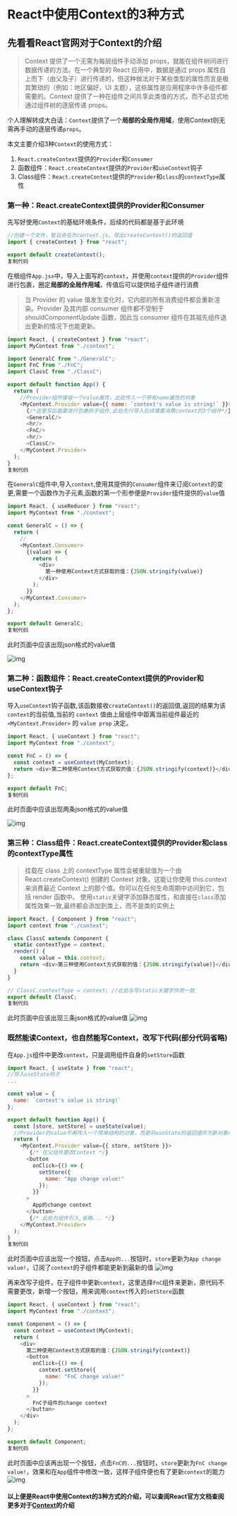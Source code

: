 # React中使用Context的3种方式

## 先看看React官网对于Context的介绍

> Context 提供了一个无需为每层组件手动添加 props，就能在组件树间进行数据传递的方法。在一个典型的 React 应用中，数据是通过 props 属性自上而下（由父及子）进行传递的，但这种做法对于某些类型的属性而言是极其繁琐的（例如：地区偏好，UI 主题），这些属性是应用程序中许多组件都需要的。Context 提供了一种在组件之间共享此类值的方式，而不必显式地通过组件树的逐层传递 props。

个人理解转成大白话：`Context`提供了一个**局部的全局作用域**，使用Context则无需再手动的逐层传递`props`。

本文主要介绍3种`Context`的使用方式：

1. `React.createContext`提供的`Provider`和`Consumer`
2. 函数组件：`React.createContext`提供的`Provider`和`useContext`钩子
3. Class组件：`React.createContext`提供的`Provider`和`class`的`contextType`属性

### 第一种：React.createContext提供的Provider和Consumer

先写好使用`Context`的基础环境条件，后续的代码都是基于此环境

```javascript
//创建一个文件，暂且命名为context.js，导出createContext()的返回值
import { createContext } from "react";

export default createContext();
复制代码
```

在根组件`App.jsx`中，导入上面写的`context`，并使用`context`提供的`Provider`组件进行包裹，圈定**局部的全局作用域**，传值后可以提供给子组件进行消费

> 当 Provider 的 value 值发生变化时，它内部的所有消费组件都会重新渲染。Provider 及其内部 consumer 组件都不受制于 shouldComponentUpdate 函数，因此当 consumer 组件在其祖先组件退出更新的情况下也能更新。

```javascript
import React, { createContext } from "react";
import MyContext from "./context";

import GeneralC from "./GeneralC";
import FnC from "./FnC";
import ClassC from "./ClassC";

export default function App() {
  return (
    //Provider组件接收一个value属性，此处传入一个带有name属性的对象
    <MyContext.Provider value={{ name: `context's value is string!` }}>
      {/*这里写后面要进行包裹的子组件,此处先行导入后续需要消费context的3个组件*/}
      <GeneralC/>
      <hr/>
      <FnC/>
      <hr/>
      <ClassC/>
    </MyContext.Provider>
  );
}
复制代码
```

在`GeneralC`组件中,导入`context`,使用其提供的`Consumer`组件来订阅`Context`的变更,需要一个函数作为子元素,函数的第一个形参便是`Provider`组件提供的`value`值

```javascript
import React, { useReducer } from "react";
import MyContext from "./context";

const GeneralC = () => {
  return (
    //
    <MyContext.Consumer>
      {(value) => {
        return (
          <div>
            第一种使用Context方式获取的值：{JSON.stringify(value)}
          </div>
        );
      }}
    </MyContext.Consumer>
  );
};

export default GeneralC;
复制代码
```

此时页面中应该出现json格式的value值

![img](https://p3-juejin.byteimg.com/tos-cn-i-k3u1fbpfcp/5aff96ff41b9415984a25c8e21799b00~tplv-k3u1fbpfcp-zoom-in-crop-mark:3024:0:0:0.awebp)

### 第二种：函数组件：React.createContext提供的Provider和useContext钩子

导入`useContext`钩子函数,该函数接收`createContext()`的返回值,返回的结果为该`context`的当前值,当前的 `context` 值由上层组件中距离当前组件最近的 `<MyContext.Provider>` 的 `value prop` 决定。

```javascript
import React, { useContext } from "react";
import MyContext from "./context";

const FnC = () => {
  const context = useContext(MyContext);
  return <div>第二种使用Context方式获取的值：{JSON.stringify(context)}</div>;
};

export default FnC;
复制代码
```

此时页面中应该出现两条json格式的value值

![img](https://p3-juejin.byteimg.com/tos-cn-i-k3u1fbpfcp/275d2a4ada7d4a5c8c9ef09b8ffc78ac~tplv-k3u1fbpfcp-zoom-in-crop-mark:3024:0:0:0.awebp)

### 第三种：Class组件：React.createContext提供的Provider和class的contextType属性

> 挂载在 class 上的 contextType 属性会被重赋值为一个由 React.createContext() 创建的 Context 对象。这能让你使用 this.context 来消费最近 Context 上的那个值。你可以在任何生命周期中访问到它，包括 render 函数中。 使用`static`关键字添加静态属性，和直接在`class`添加属性效果一致,最终都会添加到类上，而不是类的实例上

```javascript
import React, { Component } from "react";
import context from "./context";

class ClassC extends Component {
  static contextType = context;
  render() {
    const value = this.context;
    return <div>第三种使用Context方式获取的值：{JSON.stringify(value)}</div>;
  }
}

// ClassC.contextType = context; //此处与写static关键字作用一致
export default ClassC;
复制代码
```

此时页面中应该出现三条json格式的value值 ![img](https://p9-juejin.byteimg.com/tos-cn-i-k3u1fbpfcp/012b668cc5de4c2998c12b456839b76d~tplv-k3u1fbpfcp-zoom-in-crop-mark:3024:0:0:0.awebp)

### 既然能读Context，也自然能写Context，改写下代码(部分代码省略)

在`App.js`组件中更改`context`，只是调用组件自身的`setStore`函数

```javascript
import React, { useState } from "react";
//导入useState钩子
...

const value = {
  name: `context's value is string!`
};

export default function App() {
  const [store, setStore] = useState(value);
  //Provider的value不再传入一个简单结构的对象，而是将useState的返回值作为新对象的key/value,子组件便能调用App的setStore函数进行更新
  return (
    <MyContext.Provider value={{ store, setStore }}>
       {/* 在父组件更改Context */}
      <button
        onClick={() => {
          setStore({
            name: "App change value!"
          });
        }}
      >
        App的change context
      </button>
       {/* 此处为组件引入,省略... */}
    </MyContext.Provider>
  );
}
复制代码
```

此时页面中应该出现一个按钮，点击`App的...`按钮时，`store`更新为`App change value!`，订阅了`context`的子组件都能更新到最新的值 ![img](https://p3-juejin.byteimg.com/tos-cn-i-k3u1fbpfcp/0c7da20c38ef4c568d89cd4a8ef708f5~tplv-k3u1fbpfcp-zoom-in-crop-mark:3024:0:0:0.awebp)

再来改写子组件，在子组件中更新`context`，这里选择`FnC`组件来更新，原代码不需要更改，新增一个按钮，用来调用`context`传入的`setStore`函数

```javascript
import React, { useContext } from "react";
import MyContext from "./context";

const Component = () => {
  const context = useContext(MyContext);
  return (
    <div>
      第二种使用Context方式获取的值：{JSON.stringify(context)}
      <button
        onClick={() => {
          context.setStore({
            name: "FnC change value!"
          });
        }}
      >
        FnC子组件的change context
      </button>
    </div>
  );
};

export default Component;
复制代码
```

此时页面中应该再出现一个按钮，点击`FnC的...`按钮时，`store`更新为`FnC change value!`，效果和在`App`组件中修改一致，这样子组件便也有了更新`context`的能力 ![img](https://p9-juejin.byteimg.com/tos-cn-i-k3u1fbpfcp/4082646f0c1f4ee095c9a7eac0259358~tplv-k3u1fbpfcp-zoom-in-crop-mark:3024:0:0:0.awebp)

#### 以上便是React中使用Context的3种方式的介绍，可以查阅React官方文档查阅更多对于[Context](https://link.juejin.cn?target=https%3A%2F%2Fzh-hans.reactjs.org%2Fdocs%2Fcontext.html)的介绍


